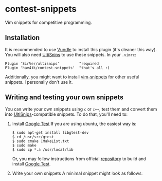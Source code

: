 # contest-snippets
Vim snippets for competitive programming.


## Installation

It is recommended to use [Vundle][vundle] to install this plugin (it's cleaner this way). You will also need [UltiSnips][ultisnips] to use these snippets. In your `.vimrc`:

    Plugin 'SirVer/ultisnips'         "required
    Plugin 'hav4ik/contest-snippets'  "that's all :)

Additionally, you might want to install [vim-snippets][vimsnips] for other useful snippets. I personally don't use it.


## Writing and testing your own snippets

You can write your own snippets using `c` or `c++`, test them and convert them into [UltiSnips][ultisnips]-compatible snippets. To do that, you'll need to:

1. Install [Google Test][gtest]
   If you are using ubuntu, the easiest way is:

       $ sudo apt-get install libgtest-dev
       $ cd /usr/src/gtest
       $ sudo cmake CMakeList.txt
       $ sudo make
       $ sudo cp *.a /usr/local/lib

   Or, you may follow instructions from official [repository][gtest] to build and install [Google Test][gtest].

2. Write your own snippets
   A minimal snippet might look as follows:





[vundle]: https://github.com/VundleVim/Vundle.vim
[ultisnips]: https://github.com/SirVer/ultisnips
[vimsnips]: https://github.com/honza/vim-snippets
[gtest]: https://github.com/google/googletest
